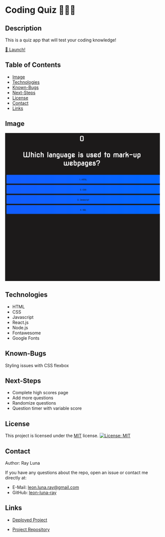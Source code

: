 # Coding Quiz 👨🏻‍💻

## Description

This is a quiz app that will test your coding knowledge!

[🚀 Launch!](https://leon-luna-ray.github.io/coding-quiz/)

## Table of Contents

- [Image](#image)
- [Technologies](#technologies)
- [Known-Bugs](#known-bugs)
- [Next-Steps](#next-steps)
- [License](#license)
- [Contact](#contact)
- [Links](#links)

## Image

![Screenshot](./assets/coding-quiz.png)

## Technologies

- HTML
- CSS
- Javascript
- React.js
- Node.js
- Fontawesome
- Google Fonts

## Known-Bugs

Styling issues with CSS flexbox

## Next-Steps

- Complete high scores page
- Add more questions
- Randomize questions
- Question timer with variable score

## License

This project is licensed under the [MIT](https://opensource.org/licenses/MIT) license.
[![License: MIT](https://img.shields.io/badge/License-MIT-yellow.svg)](https://opensource.org/licenses/MIT)

## Contact

Author: Ray Luna

If you have any questions about the repo, open an issue or contact me directly at:

- E-Mail: leon.luna.ray@gmail.com
- GitHub: [leon-luna-ray](https://github.com/leon-luna-ray)

## Links

- [Deployed Project](https://leon-luna-ray.github.io/coding-quiz/)

- [Project Repository](https://github.com/leon-luna-ray/coding-quiz)
